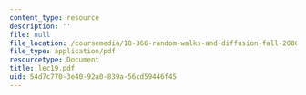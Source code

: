 ```yaml
---
content_type: resource
description: ''
file: null
file_location: /coursemedia/18-366-random-walks-and-diffusion-fall-2006/54d7c7703e4092a0839a56cd59446f45_lec19.pdf
file_type: application/pdf
resourcetype: Document
title: lec19.pdf
uid: 54d7c770-3e40-92a0-839a-56cd59446f45
---
```

